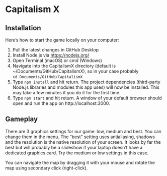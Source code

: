 # Capitalism X
## Installation
Here’s how to start the game locally on your computer:
1. Pull the latest changes in GitHub Desktop
2. Install Node.js via https://nodejs.org/
3. Open Terminal (macOS) or cmd (Windows)
4. Navigate into the CapitalismX directory (default is ~/Documents/GitHub/CapitalismX), so in your case probably<br> ```cd Documents/GitHub/CapitalismX```
5. Type ```npm install``` and hit return. The project dependencies (third-party Node.js libraries and modules this app uses) will now be installed. This may take a few minutes if you do it for the first time.
6.  Type ```npm start``` and hit return. A window of your default browser should open and run the app on http://localhost:3000.

## Gameplay
There are 3 graphics settings for our game: low, medium and best. You can change them in the menu. The “best” setting uses antialiasing, shadows and the resolution is the native resolution of your screen. It looks by far the best but will probably be a slideshow if your laptop doesn’t have a dedicated graphics card. Try the medium or low settings in this case.

You can navigate the map by dragging it with your mouse and rotate the map using secondary click (right-click).
